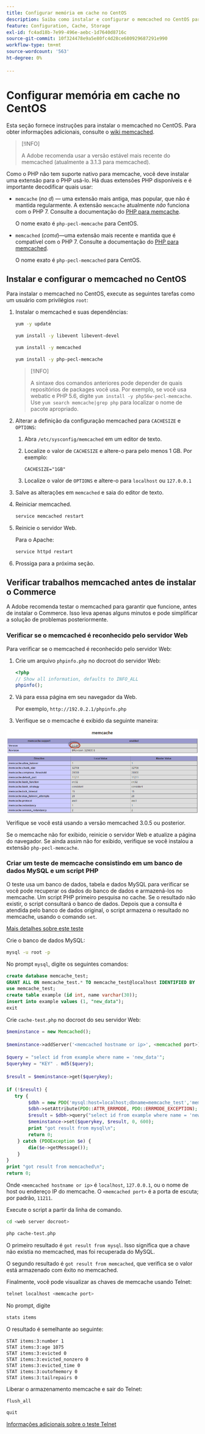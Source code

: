 ```yaml
---
title: Configurar memória em cache no CentOS
description: Saiba como instalar e configurar o memcached no CentOS para cache do Adobe Commerce. Descubra instruções de configuração e dicas de otimização.
feature: Configuration, Cache, Storage
exl-id: fc4ad18b-7e99-496e-aebc-1d7640d8716c
source-git-commit: 10f324478e9a5e80fc4d28ce680929687291e990
workflow-type: tm+mt
source-wordcount: '563'
ht-degree: 0%

---
```


# Configurar memória em cache no CentOS

Esta seção fornece instruções para instalar o memcached no CentOS. Para obter informações adicionais, consulte o [wiki memcached](https://github.com/memcached/old-wiki).

>[!INFO]
>
>A Adobe recomenda usar a versão estável mais recente do memcached (atualmente a 3.1.3 para memcached).

Como o PHP não tem suporte nativo para memcache, você deve instalar uma extensão para o PHP usá-lo. Há duas extensões PHP disponíveis e é importante decodificar quais usar:

- `memcache` (_no d_) — uma extensão mais antiga, mas popular, que não é mantida regularmente.
A extensão `memcache` atualmente _não_ funciona com o PHP 7. Consulte a documentação do [PHP para memcache](https://www.php.net/manual/en/book.memcache.php).

  O nome exato é `php-pecl-memcache` para CentOS.

- `memcached` (_com`d`_)—uma extensão mais recente e mantida que é compatível com o PHP 7. Consulte a documentação do [PHP para memcached](https://www.php.net/manual/en/book.memcached.php).

  O nome exato é `php-pecl-memcached` para CentOS.

## Instalar e configurar o memcached no CentOS

Para instalar o memcached no CentOS, execute as seguintes tarefas como um usuário com privilégios `root`:

1. Instalar o memcached e suas dependências:

   ```bash
   yum -y update
   ```

   ```bash
   yum install -y libevent libevent-devel
   ```

   ```bash
   yum install -y memcached
   ```

   ```bash
   yum install -y php-pecl-memcache
   ```

   >[!INFO]
   >
   >A sintaxe dos comandos anteriores pode depender de quais repositórios de packages você usa. Por exemplo, se você usa webatic e PHP 5.6, digite `yum install -y php56w-pecl-memcache`. Use `yum search memcache|grep php` para localizar o nome de pacote apropriado.


1. Alterar a definição da configuração memcached para `CACHESIZE` e `OPTIONS`:

   1. Abra `/etc/sysconfig/memcached` em um editor de texto.
   1. Localize o valor de `CACHESIZE` e altere-o para pelo menos 1 GB. Por exemplo:

      ```config
      CACHESIZE="1GB"
      ```

   1. Localize o valor de `OPTIONS` e altere-o para `localhost` ou `127.0.0.1`

1. Salve as alterações em `memcached` e saia do editor de texto.
1. Reiniciar memcached.

   ```bash
   service memcached restart
   ```

1. Reinicie o servidor Web.

   Para o Apache:

   ```bash
   service httpd restart
   ```

1. Prossiga para a próxima seção.

## Verificar trabalhos memcached antes de instalar o Commerce

A Adobe recomenda testar o memcached para garantir que funcione, antes de instalar o Commerce. Isso leva apenas alguns minutos e pode simplificar a solução de problemas posteriormente.

### Verificar se o memcached é reconhecido pelo servidor Web

Para verificar se o memcached é reconhecido pelo servidor Web:

1. Crie um arquivo `phpinfo.php` no docroot do servidor Web:

   ```php
   <?php
   // Show all information, defaults to INFO_ALL
   phpinfo();
   ```

1. Vá para essa página em seu navegador da Web.

   Por exemplo, `http://192.0.2.1/phpinfo.php`

1. Verifique se o memcache é exibido da seguinte maneira:

![Confirmar memcache é reconhecido pelo servidor Web](../../assets/configuration/memcache.png)

Verifique se você está usando a versão memcached 3.0.5 ou posterior.

Se o memcache não for exibido, reinicie o servidor Web e atualize a página do navegador. Se ainda assim não for exibido, verifique se você instalou a extensão `php-pecl-memcache`.

### Criar um teste de memcache consistindo em um banco de dados MySQL e um script PHP

O teste usa um banco de dados, tabela e dados MySQL para verificar se você pode recuperar os dados do banco de dados e armazená-los no memcache. Um script PHP primeiro pesquisa no cache. Se o resultado não existir, o script consultará o banco de dados. Depois que a consulta é atendida pelo banco de dados original, o script armazena o resultado no memcache, usando o comando `set`.

[Mais detalhes sobre este teste](https://www.digitalocean.com/community/tutorials/how-to-install-and-use-memcache-on-ubuntu-12-04)

Crie o banco de dados MySQL:

```bash
mysql -u root -p
```

No prompt `mysql`, digite os seguintes comandos:

```sql
create database memcache_test;
GRANT ALL ON memcache_test.* TO memcache_test@localhost IDENTIFIED BY 'memcache_test';
use memcache_test;
create table example (id int, name varchar(30));
insert into example values (1, "new_data");
exit
```

Crie `cache-test.php` no docroot do seu servidor Web:

```php
$meminstance = new Memcached();

$meminstance->addServer('<memcached hostname or ip>', <memcached port>);

$query = "select id from example where name = 'new_data'";
$querykey = "KEY" . md5($query);

$result = $meminstance->get($querykey);

if (!$result) {
   try {
        $dbh = new PDO('mysql:host=localhost;dbname=memcache_test','memcache_test','memcache_test');
        $dbh->setAttribute(PDO::ATTR_ERRMODE, PDO::ERRMODE_EXCEPTION);
        $result = $dbh->query("select id from example where name = 'new_data'")->fetch();
        $meminstance->set($querykey, $result, 0, 600);
        print "got result from mysql\n";
        return 0;
    } catch (PDOException $e) {
        die($e->getMessage());
    }
}
print "got result from memcached\n";
return 0;
```

Onde `<memcached hostname or ip>` é `localhost`, `127.0.0.1`, ou o nome de host ou endereço IP do memcache. O `<memcached port>` é a porta de escuta; por padrão, `11211`.

Execute o script a partir da linha de comando.

```bash
cd <web server docroot>
```

```bash
php cache-test.php
```

O primeiro resultado é `got result from mysql`. Isso significa que a chave não existia no memcached, mas foi recuperada do MySQL.

O segundo resultado é `got result from memcached`, que verifica se o valor está armazenado com êxito no memcached.

Finalmente, você pode visualizar as chaves de memcache usando Telnet:

```bash
telnet localhost <memcache port>
```

No prompt, digite

```bash
stats items
```

O resultado é semelhante ao seguinte:

```
STAT items:3:number 1
STAT items:3:age 1075
STAT items:3:evicted 0
STAT items:3:evicted_nonzero 0
STAT items:3:evicted_time 0
STAT items:3:outofmemory 0
STAT items:3:tailrepairs 0
```

Liberar o armazenamento memcache e sair do Telnet:

```bash
flush_all
```

```bash
quit
```

[Informações adicionais sobre o teste Telnet](https://darkcoding.net/software/memcached-list-all-keys/)
